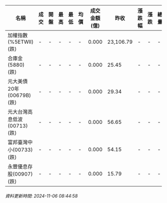 | 名稱 | 成交 | 開盤 | 最高 | 最低 | 均價 | 成交金額(億) | 昨收 | 漲跌幅 | 漲跌 | 總量 | 昨量 | 振幅 |
| -------- | -------- | -------- | -------- |-------- | -------- | -------- |-------- |-------- |-------- | -------- | -------- |-------- |
|加權指數(%5ETWII) (跌)|-|-|-|-|-|0.000|23,106.79|-|-|-|-|0.00%|
|合庫金(5880) (跌)|-|-|-|-|-|0.000|25.45|-|-|-|-|0.00%|
|元大美債20年(00679B) (跌)|-|-|-|-|-|0.000|29.34|-|-|-|-|0.00%|
|元大台灣高息低波(00713) (跌)|-|-|-|-|-|0.000|56.65|-|-|-|-|0.00%|
|富邦臺灣中小(00733) (跌)|-|-|-|-|-|0.000|54.15|-|-|-|-|0.00%|
|永豐優息存股(00907) (跌)|-|-|-|-|-|0.000|15.79|-|-|-|-|0.00%|
###### 資料更新時間: 2024-11-06 08:44:58